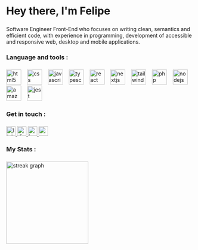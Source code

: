 <h1 align="left">Hey there, I'm Felipe</h1>

###

<p align="left">Software Engineer Front-End who focuses on writing clean, semantics and efficient code, with experience in programming, development of accessible and responsive web, desktop and mobile applications.</p>

###

<h3 align="left">Language and tools :</h3>

###

<div align="left">
  <img src="https://foliveira-payload.vercel.app/api/media/file/html-fill.svg" height="40" alt="html5 logo"  />
  <img width="8" />
  <img src="https://foliveira-payload.vercel.app/api/media/file/css-fill2.svg" height="40" alt="css logo"  />
  <img width="8" />
  <img src="https://foliveira-payload.vercel.app/api/media/file/javascript-fill.svg" height="40" alt="javascript logo"  />
  <img width="8" />
  <img src="https://foliveira-payload.vercel.app/api/media/file/typescript.svg" height="40" alt="typescript logo"  />
  <img width="8" />
  <img src="https://foliveira-payload.vercel.app/api/media/file/react-fill.svg" height="40" alt="react logo"  />
  <img width="8" />
  <img src="https://foliveira-payload.vercel.app/api/media/file/nextjs-fill.svg" height="40" alt="nextjs logo"  />
  <img width="8" />
  <img src="https://foliveira-payload.vercel.app/api/media/file/tailwind.svg" height="40" alt="tailwindcss logo"  />
  <img width="8" />
  <img src="https://foliveira-payload.vercel.app/api/media/file/php-fill.svg" height="40" alt="php logo"  />
  <img width="8" />
  <img src="https://foliveira-payload.vercel.app/api/media/file/nodejs-alt(1).svg" height="40" alt="nodejs logo"  />
  <img width="8" />
  <img src="https://foliveira-payload.vercel.app/api/media/file/aws(1)2.svg" height="40" alt="amazonwebservices logo"  />
  <img width="8" />
  <img src="https://foliveira-payload.vercel.app/api/media/file/jest.svg" height="40" alt="jest logo"  />
</div>

###

<h3 align="left">Get in touch :</h3>

###

<div align="left">
  <a href="https://www.linkedin.com/in/fsoliver/" target="_blank">
    <img src="https://img.shields.io/static/v1?message=LinkedIn&logo=linkedin&label=&color=fff&logoColor=white&labelColor=&style=for-the-badge" height="25" alt="linkedin logo"  />
  </a>
  <a href="https://discord.com/users/s.niddle" target="_blank">
    <img src="https://img.shields.io/static/v1?message=Discord&logo=discord&label=&color=fff&logoColor=black&labelColor=&style=for-the-badge" height="25" alt="discord logo"  />
  </a>
  <a href="https://www.behance.net/felipephitcdcd" target="_blank">
    <img src="https://img.shields.io/static/v1?message=Behance&logo=behance&label=&color=fff&logoColor=black&labelColor=&style=for-the-badge" height="25" alt="behance logo"  />
  </a>
  <a href="mailto:felipephito@gmail.com" target="_blank">
    <img src="https://img.shields.io/static/v1?message=Gmail&logo=gmail&label=&color=fff&logoColor=black&labelColor=&style=for-the-badge" height="25" alt="gmail logo"  />
  </a>
</div>

###

<h3 align="left">My Stats :</h3>

###

<div align="left">
  <img src="https://streak-stats.demolab.com?user=felipesoliver&locale=en&mode=daily&theme=city_lights&hide_border=false&border_radius=5&order=3" height="220" alt="streak graph"  />
</div>

###

